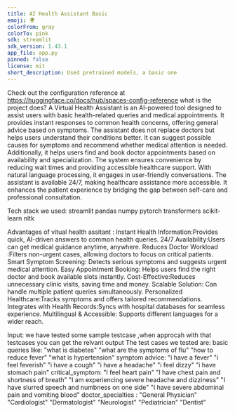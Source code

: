 ```yaml
---
title: AI Health Assistant Basic
emoji: 🌍
colorFrom: gray
colorTo: pink
sdk: streamlit
sdk_version: 1.43.1
app_file: app.py
pinned: false
license: mit
short_description: Used pretrained models, a basic one
---
```


Check out the configuration reference at https://huggingface.co/docs/hub/spaces-config-reference
what is the project does?
A Virtual Health Assistant is an AI-powered tool designed to assist users with basic health-related queries and medical appointments. It provides instant responses to common health concerns, offering general advice based on symptoms. The assistant does not replace doctors but helps users understand their conditions better. It can suggest possible causes for symptoms and recommend whether medical attention is needed. Additionally, it helps users find and book doctor appointments based on availability and specialization. The system ensures convenience by reducing wait times and providing accessible healthcare support. With natural language processing, it engages in user-friendly conversations. The assistant is available 24/7, making healthcare assistance more accessible. It enhances the patient experience by bridging the gap between self-care and professional consultation.

Tech stack we used:
streamlit
pandas
numpy
pytorch
transformers
scikit-learn
nltk

Advantages of vitual health assitant :
Instant Health Information:Provides quick, AI-driven answers to common health queries.
24/7 Availability:Users can get medical guidance anytime, anywhere.
Reduces Doctor Workload :Filters non-urgent cases, allowing doctors to focus on critical patients.
Smart Symptom Screening: Detects serious symptoms and suggests urgent medical attention.
Easy Appointment Booking: Helps users find the right doctor and book available slots instantly.
Cost-Effective:Reduces unnecessary clinic visits, saving time and money.
Scalable Solution: Can handle multiple patient queries simultaneously.
Personalized Healthcare:Tracks symptoms and offers tailored recommendations.
Integrates with Health Records:Syncs with hospital databases for seamless experience.
Multilingual & Accessible: Supports different languages for a wider reach.
 
 Input:
 we have tested some sample testcase ,when approcah with that testcases you can get the relvant output
 The test cases we tested are:
 basic queries like:
    "what is diabetes"
    "what are the symptoms of flu"
    "how to reduce fever"
    "what is hypertension"
symptom advice:
    "i have a fever"
    "i feel feverish"
    "i have a cough"
    "i have a headache"
    "i feel dizzy"
    "i have stomach pain"
critical_symptom:
    "I feel heart pain"
    "I have chest pain and shortness of breath"
    "I am experiencing severe headache and dizziness"
    "I have slurred speech and numbness on one side"
    "I have severe abdominal pain and vomiting blood"
doctor_specialties :
     "General Physician"
    "Cardiologist"
    "Dermatologist"
    "Neurologist"
    "Pediatrician"
    "Dentist"